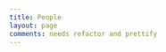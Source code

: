 ```yaml
---
title: People
layout: page
comments: needs refactor and prettify
---
```


<script setup lang="ts">
import Page from './index.vue';
</script>

<Page />
